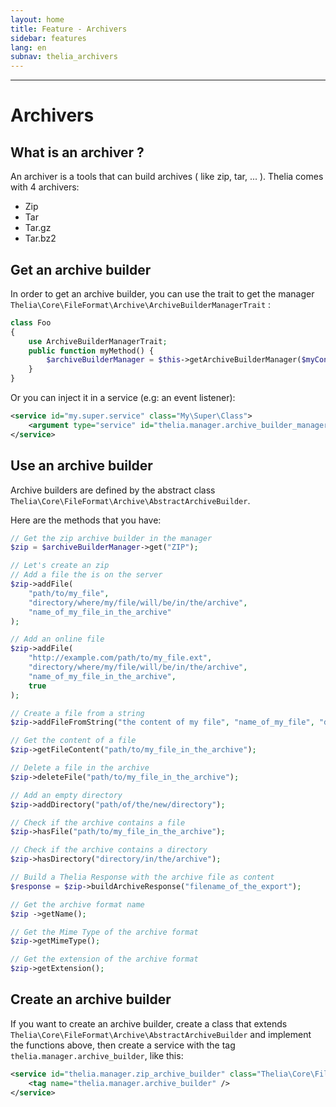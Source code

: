 ```yaml
---
layout: home
title: Feature - Archivers
sidebar: features
lang: en
subnav: thelia_archivers
---
```

---

# Archivers

## What is an archiver ?

An archiver is a tools that can build archives ( like zip, tar, ... ).
Thelia comes with 4 archivers:

- Zip
- Tar
- Tar.gz
- Tar.bz2

## Get an archive builder

In order to get an archive builder, you can use the trait to get the manager ```Thelia\Core\FileFormat\Archive\ArchiveBuilderManagerTrait```  :

```php
class Foo 
{
    use ArchiveBuilderManagerTrait;
    public function myMethod() {
        $archiveBuilderManager = $this->getArchiveBuilderManager($myContainer);
    }
}
```
Or you can inject it in a service (e.g: an event listener):

```xml
<service id="my.super.service" class="My\Super\Class">
    <argument type="service" id="thelia.manager.archive_builder_manager" />
</service>
```

## Use an archive builder

Archive builders are defined by the abstract class ```Thelia\Core\FileFormat\Archive\AbstractArchiveBuilder```.

Here are the methods that you have:

```php
// Get the zip archive builder in the manager
$zip = $archiveBuilderManager->get("ZIP");

// Let's create an zip
// Add a file the is on the server
$zip->addFile(
    "path/to/my_file", 
    "directory/where/my/file/will/be/in/the/archive",
    "name_of_my_file_in_the_archive"
);

// Add an online file
$zip->addFile(
    "http://example.com/path/to/my_file.ext",
    "directory/where/my/file/will/be/in/the/archive",
    "name_of_my_file_in_the_archive",
    true
);

// Create a file from a string
$zip->addFileFromString("the content of my file", "name_of_my_file", "directory/in/the/archive");

// Get the content of a file
$zip->getFileContent("path/to/my_file_in_the_archive");

// Delete a file in the archive
$zip->deleteFile("path/to/my_file_in_the_archive");

// Add an empty directory
$zip->addDirectory("path/of/the/new/directory");

// Check if the archive contains a file
$zip->hasFile("path/to/my_file_in_the_archive");

// Check if the archive contains a directory
$zip->hasDirectory("directory/in/the/archive");

// Build a Thelia Response with the archive file as content
$response = $zip->buildArchiveResponse("filename_of_the_export");

// Get the archive format name
$zip ->getName();

// Get the Mime Type of the archive format
$zip->getMimeType();

// Get the extension of the archive format
$zip->getExtension();
```

## Create an archive builder
If you want to create an archive builder, create a class that extends ```Thelia\Core\FileFormat\Archive\AbstractArchiveBuilder``` and implement the functions above, then create a service with the tag ```thelia.manager.archive_builder```, like this:

```xml
<service id="thelia.manager.zip_archive_builder" class="Thelia\Core\FileFormat\Archive\ArchiveBuilder\ZipArchiveBuilder">
    <tag name="thelia.manager.archive_builder" />
</service>
```
